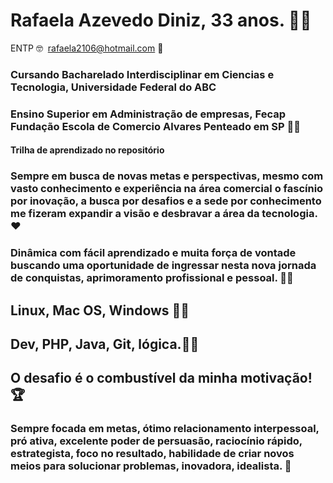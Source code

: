 #  Rafaela Azevedo Diniz, 33 anos. 👱‍♀️
   
   ENTP 🤓
   rafaela2106@hotmail.com 📝
### Cursando Bacharelado Interdisciplinar em Ciencias e Tecnologia, Universidade Federal do ABC    
### Ensino Superior em Administração de empresas, Fecap Fundação Escola de Comercio Alvares Penteado em SP 👩‍🎓
  
#### Trilha de aprendizado no repositório 
### Sempre em busca de novas metas e perspectivas, mesmo com vasto conhecimento e experiência na área comercial o fascínio por inovação, a busca por desafios e a sede por conhecimento me fizeram expandir a visão e desbravar a área da tecnologia. ❤️
### Dinâmica com fácil aprendizado e muita força de vontade buscando uma oportunidade de ingressar nesta nova jornada de conquistas, aprimoramento profissional e pessoal. 🙆‍♀️


## Linux, Mac OS, Windows 👩‍💻
## Dev, PHP, Java, Git, lógica.👩‍💻


## O desafio é o combustível da minha motivação! 🏆


### Sempre focada em metas, ótimo relacionamento interpessoal, pró ativa, excelente poder de persuasão, raciocínio rápido, estrategista, foco no resultado, habilidade de criar novos meios para solucionar problemas, inovadora, idealista. 💞


